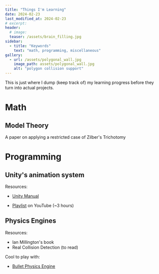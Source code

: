 ```yaml
---
title: "Things I'm Learning"
date: 2024-02-23
last_modified_at: 2024-02-23
# excerpt: 
header:
  # image: 
  teaser: /assets/brain_filling.jpg
sidebar:
  - title: "Keywords"
    text: "math, programming, miscellaneous"
gallery:
  - url: /assets/polygonal_wall.jpg
    image_path: assets/polygonal_wall.jpg
    alt: "polygon collision support"
---
```


This is just where I dump (keep track of) my learning progress before they turn into actual projects.

# Math

## Model Theory
A paper on applying a restricted case of Zilber's Trichotomy

# Programming

## Unity's animation system

Resources:
- [Unity Manual](https://docs.unity3d.com/Manual/AnimationSection.html)

- [Playlist](https://www.youtube.com/watch?v=-FhvQDqmgmU&list=PLwyUzJb_FNeTQwyGujWRLqnfKpV-cj-eO&ab_channel=iHeartGameDev) on YouTube (~3 hours)

## Physics Engines

Resources:
- Ian Millington's book
- Real Collision Detection (to read)

Cool to play with:
- [Bullet Physics Engine](https://pybullet.org/wordpress/)